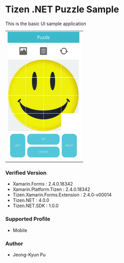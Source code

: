 # Tizen .NET Puzzle Sample

This is the basic UI sample application

<table>
<tr>
<td>
<center><img src='Puzzle.png' height=400></center>
</td>
</tr>
</table>

### Verified Version
* Xamarin.Forms : 2.4.0.18342
* Xamarin.Platform.Tizen : 2.4.0.18342
* Tizen.Xamarin.Forms.Extension : 2.4.0-v00014
* Tizen.NET : 4.0.0
* Tizen.NET.SDK : 1.0.0


### Supported Profile
* Mobile

### Author
* Jeong-Kyun Pu

